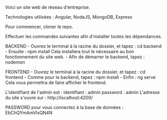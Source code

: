 Voici un site web de réseau d'entreprise.

Technologies utilisées :
    Angular, NodeJS, MongoDB, Express

Pour commencer, cloner le repo.

Effectuer les commandes suivantes afin d'installer toutes les dépendances.

BACKEND
    - Ouvrez le terminal à la racine du dossier, et tapez : cd backend
    - Ensuite : npm install Cela installera tout le nécessaire au bon fonctionnement du site web.
    - Afin de démarrer le backend, tapez : nodemon

FRONTEND
    - Ouvrez le terminal à la racine du dossier, et tapez : cd frontend
    - Comme pour le backend, tapez : npm install
    - Enfin : ng serve Cela vous permettra de faire afficher le frontend.

L'identifiant de l'admin est :
    identifiant : admin
    password : admin
L'adresse du site s'ouvre sur : http://localhost:4200/

PASSWORD pour vous connectez à la base de données : EbChQYmAmVlxQN4N